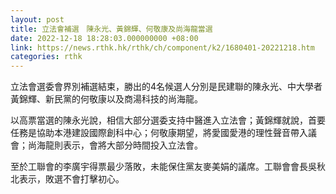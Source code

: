 ```yaml
---
layout: post
title: 立法會補選　陳永光、黃錦輝、何敬康及尚海龍當選
date: 2022-12-18 18:28:03.000000000 +08:00
link: https://news.rthk.hk/rthk/ch/component/k2/1680401-20221218.htm
categories: rthk
---
```


立法會選委會界別補選結束，勝出的4名候選人分別是民建聯的陳永光、中大學者黃錦輝、新民黨的何敬康以及商湯科技的尚海龍。

以高票當選的陳永光說，相信大部分選委支持中醫進入立法會；黃錦輝就說，首要任務是協助本港建設國際創科中心；何敬康期望，將愛國愛港的理性聲音帶入議會；尚海龍則表示，會將大部分時間投入立法會。

至於工聯會的李廣宇得票最少落敗，未能保住黨友麥美娟的議席。工聯會會長吳秋北表示，敗選不會打擊初心。
